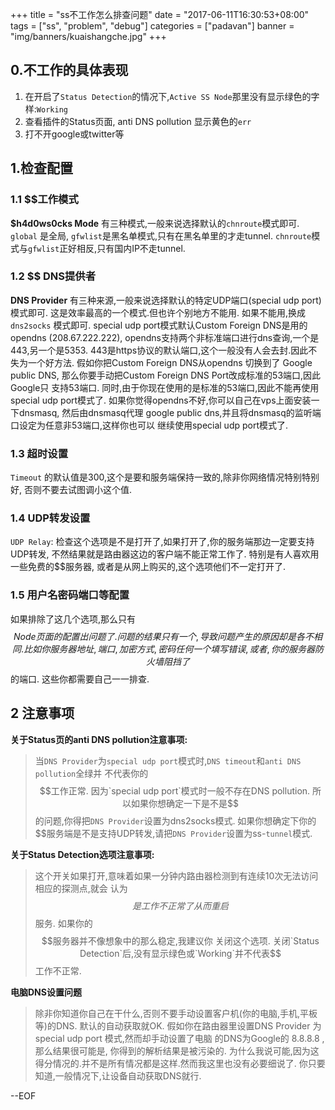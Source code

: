 +++
title = "ss不工作怎么排查问题"
date = "2017-06-11T16:30:53+08:00"
tags = ["ss", "problem", "debug"]
categories = ["padavan"]
banner = "img/banners/kuaishangche.jpg"
+++

## 0.不工作的具体表现

1. 在开启了`Status Detection`的情况下,`Active SS Node`那里没有显示绿色的字样:`Working`
2. 查看插件的Status页面, anti DNS pollution 显示黄色的`err`
3. 打不开google或twitter等

## 1.检查配置

### 1.1 $$工作模式

**$h4d0ws0cks Mode** 有三种模式,一般来说选择默认的`chnroute`模式即可.
`global` 是全局, `gfwlist`是黑名单模式,只有在黑名单里的才走tunnel.
`chnroute`模式与`gfwlist`正好相反,只有国内IP不走tunnel.

### 1.2 $$ DNS提供者
**DNS Provider** 有三种来源,一般来说选择默认的特定UDP端口(special udp port)模式即可.
这是效率最高的一个模式.但也许个别地方不能用. 如果不能用,换成
`dns2socks` 模式即可.
special udp port模式默认Custom Foreign DNS是用的opendns (208.67.222.222),
opendns支持两个非标准端口进行dns查询,一个是443,另一个是5353.
443是https协议的默认端口,这个一般没有人会去封.因此不失为一个好方法.
假如你把Custom Foreign DNS从opendns 切换到了 Google public DNS,
那么你要手动把Custom Foreign DNS Port改成标准的53端口,因此Google只
支持53端口. 同时,由于你现在使用的是标准的53端口,因此不能再使用
special udp port模式了.
如果你觉得opendns不好,你可以自己在vps上面安装一下dnsmasq, 然后由dnsmasq代理
google public dns,并且将dnsmasq的监听端口设定为任意非53端口,这样你也可以
继续使用special udp port模式了.

### 1.3 超时设置
`Timeout` 的默认值是300,这个是要和服务端保持一致的,除非你网络情况特别特别好,
否则不要去试图调小这个值.

### 1.4 UDP转发设置
`UDP Relay`: 检查这个选项是不是打开了,如果打开了,你的服务端那边一定要支持UDP转发,
不然结果就是路由器这边的客户端不能正常工作了. 特别是有人喜欢用一些免费的$$服务器,
或者是从网上购买的,这个选项他们不一定打开了.

### 1.5 用户名密码端口等配置
如果排除了这几个选项,那么只有$$ Node页面的配置出问题了.问题的结果只有一个,导致
问题产生的原因却是各不相同.
比如你服务器地址,端口,加密方式,密码任何一个填写错误,或者,你的服务器防火墙阻挡了
$$的端口. 这些你都需要自己一一排查.

## 2 注意事项

**关于Status页的anti DNS pollution注意事项:**

> 当`DNS Provider`为`special udp port`模式时,`DNS timeout`和`anti DNS pollution`全绿并
> 不代表你的$$工作正常. 因为`special udp port`模式时一般不存在DNS pollution.
> 所以如果你想确定一下是不是$$的问题,你得把`DNS Provider`设置为dns2socks模式.
> 如果你想确定下你的$$服务端是不是支持UDP转发,请把`DNS Provider`设置为ss-`tunnel`模式.

**关于Status Detection选项注意事项:**

> 这个开关如果打开,意味着如果一分钟内路由器检测到有连续10次无法访问相应的探测点,就会
> 认为$$是工作不正常了从而重启$$服务. 如果你的$$服务器并不像想象中的那么稳定,我建议你
> 关闭这个选项. 关闭`Status Detection`后,没有显示绿色或`Working`并不代表$$工作不正常.

**电脑DNS设置问题**

> 除非你知道你自己在干什么,否则不要手动设置客户机(你的电脑,手机,平板等)的DNS.
> 默认的自动获取就OK.
> 假如你在路由器里设置DNS Provider 为 special udp port 模式,然而却手动设置了电脑
> 的DNS为Google的 8.8.8.8 , 那么结果很可能是, 你得到的解析结果是被污染的.
> 为什么我说可能,因为这得分情况的.并不是所有情况都是这样.然而我这里也没有必要细说了.
> 你只要知道,一般情况下,让设备自动获取DNS就行.

--EOF
